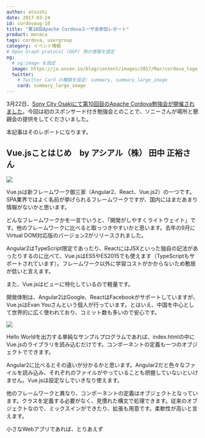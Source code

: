 ```yaml
---
author: atsushi
date: 2017-03-24
id: cordovaug-10
title: "第10回Apache Cordovaユーザ会参加レポート"
product: monaca
tags: cordova, usergroup
category: イベント情報
# Open Graph protocol (OGP) 用の情報を設定
og:
  # og:image を設定
  image: https://ja.onsen.io/blog/content/images/2017/Mar/cordova_logo_normal_dark.png
  twitter:
    # Twitter Card の種類を設定: summary, summary_large_image
    card: summary_large_image
---
```


3月22日、[Sony City Osakiにて第10回目のApache Cordova勉強会が開催されました](https://cordova.connpass.com/event/52255/)。今回は初のスポンサード付き勉強会とのことで、ソニーさんが場所と懇親会の提供をしてくださいました。

本記事はそのレポートになります。

## Vue.jsことはじめ　by アシアル（株） 田中 正裕さん

![](/blog/content/images/2017/Mar/cordovaug-10-1.jpg)

Vue.jsは新フレームワーク御三家（Angular2、React、Vue.js2）の一つです。SPA業界ではよく名前が挙げられるフレームワークですが、国内にはまだあまり情報がないかと思います。

どんなフレームワークかを一言でいうと、「開発がしやすくライトウェイト」です。他のフレームワークに比べると取っつきやすいかと思います。去年の9月にVirtual DOM対応版のバージョン2がリリースされました。

Angular2はTypeScript限定であったり、ReactにはJSXといった独自の記法があったりするのに比べて、Vue.jsはES5やES2015でも使えます（TypeScriptもサポートされています）。フレームワーク以外に学習コストがかからないため敷居が低いと言えます。

また、Vue.jsはビューに特化しているので軽量です。

開発体制は、Angular2はGoogle、ReactはFacebookがサポートしていますが、Vue.jsはEvan Youさんという個人が行っています。とはいえ、中国を中心として世界的に広く使われており、コミット数も多いので安心です。

![](/blog/content/images/2017/Mar/cordovaug-10-2.jpg)

Hello Worldを出力する単純なサンプルプログラムであれば、index.htmlの中にVue.jsのライブラリを読み込むだけです。コンポーネントの定義も一つのオブジェクトでできます。

Angular2に比べるとその違いが分かるかと思います。Angular2だと色々なファイルを読み込み、それぞれのファイルがやっていることも把握していないといけません。Vue.jsは設定なしでいきなり使えます。

他のフレームワークと異なり、コンポーネントの定義はオブジェクトとなっています。クラスを定義する必要がなく、見慣れた構文で処理できます。従来のオブジェクトなので、ミックスインができたり、拡張も用意です。柔軟性が高いと言えます。

小さなWebアプリであれば、とりあえず<script>タグを書いてCDNからインクルードすればそこそこ書けます。もちろんファイル数やページ数が増えてきたらビルド処理を行った方が良いですが、使い始めの敷居が低いことは大きなメリットです。

テンプレートがHTMLなのでデザイナーの方にも分かりやすいです。JSXは敷居が高いんじゃないでしょうか。

なお、コンポーネントの定義もできます。この場合はWebpackを使ってビルドする必要があります。一つのファイル（.vueファイル）にテンプレート、スタイル、スクリプトを定義できます。

周辺ライブラリを紹介します。VuexはFluxの実装です。Vue-routerはVueの公式ルーターモジュールですが、Cordovaアプリ開発では使わないかも知れません。Webサイト開発では便利です。

モバイル向けとしては、当社が開発しているOnsen UIにて絶賛開発対応中です。他に有名なものとしてはQuasar Frameworkがあります。これはコンポーネントなどの種類が豊富です。またWeex FrameworというReact NativeのVue.js版もあります。これを使うとVue.jsでネイティブアプリの開発ができます。

Cordovaとの組み合わせについては情報は少ないけれど、問題なく使えます。

日本語のドキュメントもあり、小さいながらも日本語コミュニティもあります。手軽にVirtual DOMに対応したライブラリを探しているならぜひ使ってみて欲しいです。

## WEBエンジニアの可能性を広げるJINS MEMEのアプリ開発　by（株）ジェイアイエヌ システム企画室　リーダー 佐藤 拓磨 さん

今回はJINSのプロダクト、MEMEを紹介します。JINS MEMEは世界初の自分を見るアイウェアです。目は口ほどにものを言うという慣用句があるくらい、瞬きや目の動きにはその人の心理状態や体の状態が表れます。

眼電位がコア技術で、東北大学の川島隆太先生と一緒に研究開発をしています。具体的には三点式眼電位センサー（EOG）を備えています。眼が動くと電位差が発生し、その電位差を鼻パットとブリッジで読み取る仕組みです。これは元々医療世界では知られていたものですが、昔は専用の器具を使って測定しないといけませんでした。また、従来の四点式から三点式に変更し、MEMEという形にしました。EOGで取れるデータは上下左右の眼球の動きと瞬きの強度になります。

![](/blog/content/images/2017/Mar/cordovaug-10-3.jpg)

さらにMEMEでは加速度、角速度の6軸センサーがあります。例えば垂直加速度によって走り方のデータ化ができますので体幹を鍛えるのに使えます。

MEMEの特徴は頭につけることです。他のデバイスに比べると体軸が正確に取れたり、XYZ方向の加速度が正確に取れます。他にも姿勢角（前後方向、横方向、水平回転方向）がとれます。データがすべてMEMEに入っていて、BLEを使ってスマホに送ります。

![](/blog/content/images/2017/Mar/cordovaug-10-4.jpg)

この収集したデータは、MEMEのアルゴリズムを通して分かりやすい形式にしてSDKで提供しています。[GitHubなどにドキュメント、サンプルコードがあります](https://jins-meme.github.io)のでぜひ見てください。

MEMEはテクノロジーの塊ではありますが、何よりも普通の眼鏡であることを大事にしています。下の写真は一例で、95年のMITで研究されていたウェアラブルデバイスです。当時から機能要件はあまり変わっていませんが、生活に馴染まないデザインであることが課題でした。MEMEはアウディのカーデザイナーと一緒にデザイン設計をしており、一般的な眼鏡として普段から使える形に仕上がっています。

![](/blog/content/images/2017/Mar/cordovaug-10-5.jpg)

利用するシチュエーションとして三つほど取り上げます。ドライブ、フィットネス、オフィスです。まずドライブは、瞬きや視線の移動をマッピングして、運転中の眠気度合いを判定することができます。フィットネス分野では体の体軸を可視化する試みがあります。オフィスでは脳の万歩計というキーワードで作業中の集中度を可視化しています。

![](/blog/content/images/2017/Mar/cordovaug-10-6.jpg)

他にも無呼吸症候群、糖尿病、パーキンソン病などでは独特な目の動きをすることが知られており、それをMEMEを使って事前に検知できるんじゃないだろうかと研究中です。他にもWITH ALSという団体と一緒に活動しています。ALSは[筋萎縮性側索硬化症](https://ja.wikipedia.org/wiki/%E7%AD%8B%E8%90%8E%E7%B8%AE%E6%80%A7%E5%81%B4%E7%B4%A2%E7%A1%AC%E5%8C%96%E7%97%87)という病気で、次第に体が動かせなくなっていきます。しかし眼球は動かせると言うことが知られています。そこで我々は、MEMEを使って様々なデバイスを動かすことを目的としたプロジェクトを推進しています。

最後にJINS MEME SDK for Monacaを紹介します。もちろんCordovaでも使えます。これまでのSDKはiOS/Android向けだけでしたが、このプラグインによってHTML5でもウェアラブルアプリが開発できます。開発入門ドキュメントもあります。使い方としてはアプリID、アプリシークレットをWebサイトで取得して記述するだけです。ぜひ使ってみてください。

## Cordovaを使って本気で商用ハイブリッドアプリケーション開発をやってみた　by ソニーネットワークコミュニケーションズ株式会社 CSA1-2 緒方 信さん

![](/blog/content/images/2017/Mar/cordovaug-10-7.jpg)

ソニーでは電子ペーパーを使った腕時計型のデジタルガジェットを開発しています。好きな写真を加工してウォッチフェイスにできるという特徴があります。本日はそのクライアントアプリ開発を通じて感じた経験をお話しします。

今回特に大事にしたのが「他のアプリとの差別化を図るメインUI」です。例えばウォッチフェイスの一覧表示ではアニメーションを工夫していて、弧を描く感じのスクロールが表示されます。これもCordovaで開発されています。

![](/blog/content/images/2017/Mar/cordovaug-10-8.jpg)

商用ハイブリッドアプリとしての宿命ですが、利用者に「これはブラウザベースだな」と思われたら負けだと思っています。ユーザはネイティブアプリの動きが当たり前だと思っているので、変な動きをしたらダメです。容赦なく低い評価になってしまいます。そのためには商用アプリとして成立させるために何をすべきかを最初に定義しておく必要があります。

今回はまずネイティブアプリとのギャップをなくすことを追及しました。とはいえハイブリッドアプリの方がコストがかかってしまったら本末転倒です。また、作っておしまいではなく妥協なく商品力を追求しつつ、保守まで見据えた秩序の確立も必要と考えました。

開発環境としてはCordova 6.1.1を採用しています。言語はTypeScript/SASSで、対応OSはAndroid 5+/iOS 9+となっています。TypeScriptは型指定もできるのでC/C++/Java経験エンジニアにとっては取っつきやすく、コンパイルも苦になりません。クラスもサポートしているのでオブジェクト指向設計のノウハウが活かしやすいのもメリットです。

次にフレームワークの選定があります。通常のアプリでは OS - 言語（Java/Swiftなど） - SDK/UIKit - アプリといった階層に分かれています。対してハイブリッドアプリではSDKやUIKitに相当する部分がありません。どういう風に画面を作ればいいのか、手続きを踏めば良いのかが提示されておらず、いきなり開発者に委ねられます。そのためフレームワークを使って開発フローを決めなければなりません。

そのとき問題になるのがJavaScript界隈のHOTな状況です。シンプルなものからフルスタックまで幅広くフレームワークが存在し、さらに半年ごとに新しいものが登場します。今回のように限られた時間とリソースの中で楽しい商品を供給しようと考えた時、私たちはjQuery Mobile + Backbone.js + i18nextという組み合わせを選ぶに至りました。理由としてはオリジナルUIを実装しやすいこと、開発チームがすでに慣れていたこと、拡張性などが挙げられます。商品開発時には枯れた技術を採用するのが良いかと思います。

![](/blog/content/images/2017/Mar/cordovaug-10-9.jpg)

今回のナレッジとして紹介できるのが画面遷移です。このアプリではブラウザの履歴とページスタックを連動させる形にしています。具体的にはBackbone.RouterオブジェクトとjQuery MobileのchangePageを使っています。これによってAndroidのハードウェアのバックキーイベントでもブラウザの履歴を辿れば画面遷移が可能です。さらにフローの分岐にも対応し、フローが終了するとその区間の履歴を破棄できるようにしています。

![](/blog/content/images/2017/Mar/cordovaug-10-10.jpg)

今回のアプリの対応言語は日、米、中になります。アプリ開発は一人でも進められますが、ローカライズは困難です。すべての言語を問題なく使いこなせる人は少ないでしょう。そこで翻訳はマスターデータをExcelで管理し、そこからi18next用のJSONを生成するスクリプトを用意しました。

アプリの差別化につながるUIはデザイナーがこわだる部分になります。と同時にプラットフォームごとのガイドラインにも準拠しなければなりません。今回は設定画面など差別化を生みづらい部分の画面はiOS/Androidそれぞれに対応するデザインスタイルシートを用意しています。htmlタグにつけたクラスで、各プラットフォームに応じてデザインが変化するようにしています。このスタイルシートファイルは1.2万行くらいありますが、205ms未満でレンダリング完了できるくらい高速になっています。

![](/blog/content/images/2017/Mar/cordovaug-10-11.jpg)

ハイブリッドアプリ開発では、ネットワーク処理やネイティブとJavaScriptを連携させる処理などが非同期で行われます。JavaScriptで非同期処理を行う場合はPromiseを使うのが一般的です。Promiseは便利なのですが、処理を途中でキャンセルしたい時があります。多くは画面を切り替えるタイミングなど、ユーザのアクションによって起こります。今回はそうしたPromiseを管理できる管理用ライブラリを開発しました。複数の非同期処理を平行して処理したり、キャンセルできます。

もう一つ開発したものに [cordova-plugin-cdp-nativebridge](https://github.com/sony/cordova-plugin-cdp-nativebridge) があります。これはクラス定義とJavaScriptレイヤ、ネイティブレイヤを書くだけで対応するメソッドが呼び出せるというものです。これによって敢えてCordovaプラグインを開発することなく、ネイティブのコードを呼び出せます。例えばスマートフォン内の写真一覧を取得したり、ステータスバーのテキストカラーを変更したり、DateTimePickerのフォーカス解除イベントを取得したりするのに使っています。ぜひ使ってみてください。

![](/blog/content/images/2017/Mar/cordovaug-10-13.jpg)

今回のプロジェクトを解析した結果ですが、TypeScriptが2.3万行、SASSが6,027行、HTMLは1,072行となっています。使ったオープンソース・ソフトウェアは34種類、プラグインが16種類、JavaScriptライブラリは18種類です。さらにメンテナンス容易性指数はOSSよりも良い傾向が出ています。バグ見積もり、可読性はソース規模に対してずれていない結果となりました。今回紹介した作戦が功を奏したかは分かりませんが、間違ってはいなかったかなと考えています。

最後にまとめです。ハイブリッドアプリ開発はちゃんと準備して望めば結果はついてくると感じています。技術面で詰まったことはありませんでした。なので、マルチプラットフォーム対応するなら十分に選択肢の一つになると思います。コンシューマ向けアプリ開発はソフトウェアエンジニアにとっては花形だと思います。今回の情報が皆さんのお役に立てば幸いです。

------

セッション後は、同じ会場で懇親会が開催されました。多くの方が残っており、熱心に会話されていました。

![](/blog/content/images/2017/Mar/cordovaug-10-14.jpg)

今後も定期的に開催されていくとのことなので、ハイブリッドアプリ開発を行っている方はぜひご参加ください。
